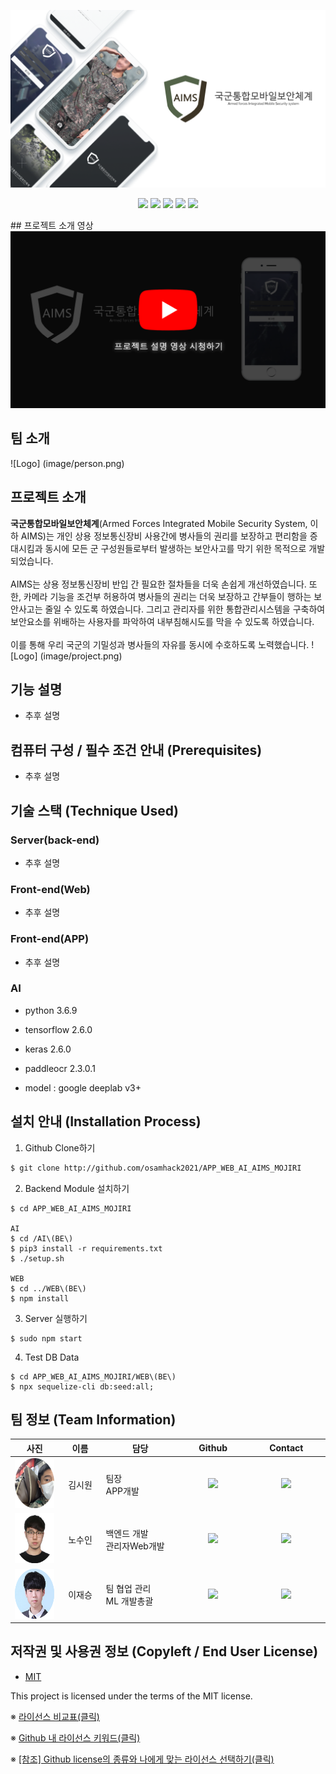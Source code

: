 ![Logo](image/main.png)
<p align="center">
	<img src="https://img.shields.io/github/languages/count/osamhack2021/APP_WEB_AI_AIMS_MOJIRI?style=flat-square" />
	<img src="https://img.shields.io/github/downloads/osamhack2021/APP_WEB_AI_AIMS_MOJIRI/total?style=flat-square" />
	<img src="https://img.shields.io/github/stars/osamhack2021/APP_WEB_AI_AIMS_MOJIRI?style=flat-square" />
	<img src="https://img.shields.io/github/forks/osamhack2021/APP_WEB_AI_AIMS_MOJIRI?style=flat-square" />
	<img src="https://img.shields.io/github/license/osamhack2021/APP_WEB_AI_AIMS_MOJIRI?style=flat-square" />
</p>
## 프로젝트 소개 영상
<img src="image/youtube.png">

## 팀 소개
![Logo] (image/person.png)
## 프로젝트 소개
<b>국군통합모바일보안체계</b>(Armed Forces Integrated Mobile Security System, 이하 AIMS)는 개인 상용 정보통신장비 사용간에 병사들의 권리를 보장하고 편리함을 증대시킴과 동시에 모든 군 구성원들로부터 발생하는 보안사고를 막기 위한 목적으로 개발되었습니다.<br><br>AIMS는 상용 정보통신장비 반입 간 필요한 절차들을 더욱 손쉽게 개선하였습니다. 또한, 카메라 기능을 조건부 허용하여 병사들의 권리는 더욱 보장하고 간부들이 행하는 보안사고는 줄일 수 있도록 하였습니다. 그리고 관리자를 위한 통합관리시스템을 구축하여 보안요소를 위배하는 사용자를 파악하여 내부침해시도를 막을 수 있도록 하였습니다.<br><br>이를 통해 우리 국군의 기밀성과 병사들의 자유를 동시에 수호하도록 노력했습니다.
![Logo] (image/project.png)


## 기능 설명
- 추후 설명

## 컴퓨터 구성 / 필수 조건 안내 (Prerequisites)
- 추후 설명

## 기술 스택 (Technique Used) 
### Server(back-end)
- 추후 설명
 
### Front-end(Web)
- 추후 설명

### Front-end(APP)
- 추후 설명

### AI
- python 3.6.9

- tensorflow 2.6.0

- keras 2.6.0

- paddleocr 2.3.0.1

- model : google deeplab v3+

## 설치 안내 (Installation Process)
1. Github Clone하기
```bash
$ git clone http://github.com/osamhack2021/APP_WEB_AI_AIMS_MOJIRI
```

2. Backend Module 설치하기
```
$ cd APP_WEB_AI_AIMS_MOJIRI

AI
$ cd /AI\(BE\)
$ pip3 install -r requirements.txt
$ ./setup.sh

WEB
$ cd ../WEB\(BE\)
$ npm install
```

3. Server 실행하기
```
$ sudo npm start
```

4. Test DB Data 
```
$ cd APP_WEB_AI_AIMS_MOJIRI/WEB\(BE\)
$ npx sequelize-cli db:seed:all;
```
 
## 팀 정보 (Team Information)
<table width="700">
<thead>
<tr>
<th width="120" align="center">사진</th>
<th width="100" align="center">이름</th>
<th width="200" align="center">담당</th>
<th width="150" align="center">Github</th>
<th width="175" align="center">Contact</th>
</tr> 
</thead>
<tbody>
<tr>
<td width="120" align="center"><img src="image/siwon11.png" width="80" height="80"></td>
<td width="100" align="center">김시원</td>
<td width="200">팀장<br>APP개발</td>
<td width="150" align="center">
	<a href="https://github.com/kimww42">
		<img src="https://img.shields.io/badge/kimww42-655ced?style=social&logo=github"/>
	</a>
</td>
<td width="175" align="center">
	<a href="mailto:kimsiw42@ajou.ac.kr"><img src="https://img.shields.io/static/v1?label=&message=kimsiw42@ajou.ac.kr&color=orange&style=flat-square&logo=gmail"></a>
	</td>
</tr>
<tr>
<td width="120" align="center"><img src="image/rohsuin.png" width="80" height="80"></td>
<td width="100" align="center">노수인</td>
<td width="200">백엔드 개발<br>관리자Web개발</td>

<td width="150" align="center">
	<a href="https://github.com/bigpie1367">
		<img src="https://img.shields.io/badge/bigpie1367-655ced?style=social&logo=github"/>
	</a>
</td>
<td width="175" align="center">
	<a href="mailto:bigpie1367@gmail.com"><img src="https://img.shields.io/static/v1?label=&message=bigpie1367@gmail.com&color=orange&style=flat-square&logo=gmail"></a>
	</td>
</tr>
<tr>
<td width="120" align="center"><img src="image/jaeseung.png" width="80" height="80"></td>
<td width="100" align="center">이재승</td>
<td width="200">팀 협업 관리<br>ML 개발총괄</td>

<td width="150" align="center">
	<a href="https://github.com/js0807">
		<img src="https://img.shields.io/badge/js0807-655ced?style=social&logo=github"/>
	</a>
</td>
<td width="175" align="center">
	<a href="mailto:nemojs87@gmail.com"><img src="https://img.shields.io/static/v1?label=&message=nemojs87@gmail.com&color=orange&style=flat-square&logo=gmail"></a>
	</td>
</tr>
</tr>
</tbody>
</table>

## 저작권 및 사용권 정보 (Copyleft / End User License)
 * [MIT](https://github.com/osam2020-WEB/Sample-ProjectName-TeamName/blob/master/license.md)

This project is licensed under the terms of the MIT license.

※ [라이선스 비교표(클릭)](https://olis.or.kr/license/compareGuide.do)

※ [Github 내 라이선스 키워드(클릭)](https://docs.github.com/en/github/creating-cloning-and-archiving-repositories/creating-a-repository-on-github/licensing-a-repository)

※ [\[참조\] Github license의 종류와 나에게 맞는 라이선스 선택하기(클릭)](https://flyingsquirrel.medium.com/github-license%EC%9D%98-%EC%A2%85%EB%A5%98%EC%99%80-%EB%82%98%EC%97%90%EA%B2%8C-%EB%A7%9E%EB%8A%94-%EB%9D%BC%EC%9D%B4%EC%84%A0%EC%8A%A4-%EC%84%A0%ED%83%9D%ED%95%98%EA%B8%B0-ae29925e8ff4)
